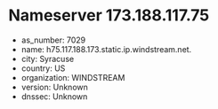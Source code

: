 # Nameserver 173.188.117.75

* as_number: 7029
* name: h75.117.188.173.static.ip.windstream.net.
* city: Syracuse
* country: US
* organization: WINDSTREAM
* version: Unknown
* dnssec: Unknown
